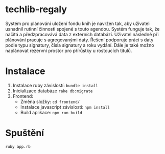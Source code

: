 # techlib-regaly

Systém pro plánování uložení fondu knih je navržen tak, aby uživateli usnadnil rutinní činnosti spojené s touto agendou. Systém funguje tak, že načítá a předzpracovává data z externích databází. Uživatel následně při plánování pracuje s agregovanými daty. Řešení podporuje práci s daty podle typu signatury, čísla signatury a roku vydání. Dále je také možno naplánovat rezervní prostor pro přírůstky u rostoucích titulů. 

# Instalace

1. Instalace ruby závislostí: `bundle install`
2. Inicializace databáze `rake db:migrate`
3. Frontend:
	* Změna složky: `cd frontend/`
	* Instalace javascript závislostí: `npm install`
	* Build aplikace: `npm run build`

# Spuštění

`ruby app.rb`

